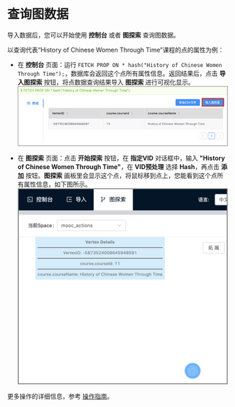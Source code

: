 # 查询图数据

导入数据后，您可以开始使用 **控制台** 或者 **图探索** 查询图数据。

以查询代表“History of Chinese Women Through Time”课程的点的属性为例：

* 在 **控制台** 页面：运行 `FETCH PROP ON * hash("History of Chinese Women Through Time");`，数据库会返回这个点所有属性信息。返回结果后，点击 **导入图探索** 按钮，将点数据查询结果导入 **图探索** 进行可视化显示。  
![将控制台上查询得到的点数据信息导入到图探索进行可视化](../figs/st-ug-012.png "将点数据查询结果导入图探索")

* 在 **图探索** 页面：点击 **开始探索** 按钮，在 **指定VID** 对话框中，输入 **"History of Chinese Women Through Time"**，在 **VID预处理** 选择 **Hash**，再点击 **添加** 按钮。**图探索** 画板里会显示这个点，将鼠标移到点上，您能看到这个点所有属性信息，如下图所示。  
![可视化显示 History of Chinese Women Through Time 课程的信息](../figs/st-ug-013.png "按 VID 查询得到点的信息")

更多操作的详细信息，参考 [操作指南](../use-studio/st-ug-use-overview.md)。
